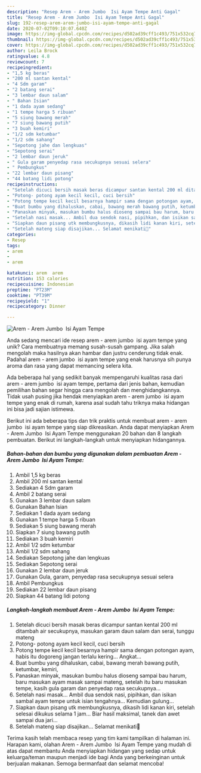 ```yaml
---
description: "Resep Arem - Arem Jumbo  Isi Ayam Tempe Anti Gagal"
title: "Resep Arem - Arem Jumbo  Isi Ayam Tempe Anti Gagal"
slug: 192-resep-arem-arem-jumbo-isi-ayam-tempe-anti-gagal
date: 2020-07-02T09:10:07.640Z
image: https://img-global.cpcdn.com/recipes/d502ad39cff1c493/751x532cq70/arem-arem-jumbo-isi-ayam-tempe-foto-resep-utama.jpg
thumbnail: https://img-global.cpcdn.com/recipes/d502ad39cff1c493/751x532cq70/arem-arem-jumbo-isi-ayam-tempe-foto-resep-utama.jpg
cover: https://img-global.cpcdn.com/recipes/d502ad39cff1c493/751x532cq70/arem-arem-jumbo-isi-ayam-tempe-foto-resep-utama.jpg
author: Leila Brock
ratingvalue: 4.8
reviewcount: 7
recipeingredient:
- "1,5 kg beras"
- "200 ml santan kental"
- "4 Sdm garam"
- "2 batang serai"
- "3 lembar daun salam"
- " Bahan Isian"
- "1 dada ayam sedang"
- "1 tempe harga 5 ribuan"
- "5 siung bawang merah"
- "7 siung bawang putih"
- "3 buah kemiri"
- "1/2 sdm ketumbar"
- "1/2 sdm sahang"
- "Sepotong jahe dan lengkuas"
- "Sepotong serai"
- "2 lembar daun jeruk"
- " Gula garam penyedap rasa secukupnya sesuai selera"
- " Pembungkus"
- "22 lembar daun pisang"
- "44 batang lidi potong"
recipeinstructions:
- "Setelah dicuci bersih masak beras dicampur santan kental 200 ml ditambah air secukupnya, masukan garam daun salam dan serai, tunggu mateng"
- "Potong- potong ayam kecil kecil, cuci bersih"
- "Potong tempe kecil kecil besarnya hampir sama dengan potongan ayam, habis itu dogoreng jangan terlalu kering... Angkat..."
- "Buat bumbu yang dihaluskan, cabai, bawang merah bawang putih, ketumbar, kemiri,"
- "Panaskan minyak, masukan bumbu halus dioseng sampai bau harum, baru masukan ayam masak sampai mateng, setelah itu baru masukan tempe, kasih gula garam dan penyedap rasa secukupnya..."
- "Setelah nasi masak... Ambil dua sendok nasi, pipihkan, dan isikan sambal ayam tempe untuk isian tengahnya... Kemudian gulung..."
- "Siapkan daun pisang utk membungkusnya, dikasih lidi kanan kiri, setelah selesai dikukus selama 1 jam... Biar hasil maksimal, tanek dan awet sampai dua jari..."
- "Setelah mateng siap disajikan... Selamat menikati🤤"
categories:
- Resep
tags:
- arem
- 
- arem

katakunci: arem  arem 
nutrition: 153 calories
recipecuisine: Indonesian
preptime: "PT23M"
cooktime: "PT39M"
recipeyield: "1"
recipecategory: Dinner

---
```



![Arem - Arem Jumbo  Isi Ayam Tempe](https://img-global.cpcdn.com/recipes/d502ad39cff1c493/751x532cq70/arem-arem-jumbo-isi-ayam-tempe-foto-resep-utama.jpg)

Anda sedang mencari ide resep arem - arem jumbo  isi ayam tempe yang unik? Cara membuatnya memang susah-susah gampang. Jika salah mengolah maka hasilnya akan hambar dan justru cenderung tidak enak. Padahal arem - arem jumbo  isi ayam tempe yang enak harusnya sih punya aroma dan rasa yang dapat memancing selera kita.



Ada beberapa hal yang sedikit banyak mempengaruhi kualitas rasa dari arem - arem jumbo  isi ayam tempe, pertama dari jenis bahan, kemudian pemilihan bahan segar hingga cara mengolah dan menghidangkannya. Tidak usah pusing jika hendak menyiapkan arem - arem jumbo  isi ayam tempe yang enak di rumah, karena asal sudah tahu triknya maka hidangan ini bisa jadi sajian istimewa.


Berikut ini ada beberapa tips dan trik praktis untuk membuat arem - arem jumbo  isi ayam tempe yang siap dikreasikan. Anda dapat menyiapkan Arem - Arem Jumbo  Isi Ayam Tempe menggunakan 20 bahan dan 8 langkah pembuatan. Berikut ini langkah-langkah untuk menyiapkan hidangannya.

<!--inarticleads1-->

##### Bahan-bahan dan bumbu yang digunakan dalam pembuatan Arem - Arem Jumbo  Isi Ayam Tempe:

1. Ambil 1,5 kg beras
1. Ambil 200 ml santan kental
1. Sediakan 4 Sdm garam
1. Ambil 2 batang serai
1. Gunakan 3 lembar daun salam
1. Gunakan  Bahan Isian
1. Sediakan 1 dada ayam sedang
1. Gunakan 1 tempe harga 5 ribuan
1. Sediakan 5 siung bawang merah
1. Siapkan 7 siung bawang putih
1. Sediakan 3 buah kemiri
1. Ambil 1/2 sdm ketumbar
1. Ambil 1/2 sdm sahang
1. Sediakan Sepotong jahe dan lengkuas
1. Sediakan Sepotong serai
1. Gunakan 2 lembar daun jeruk
1. Gunakan  Gula, garam, penyedap rasa secukupnya sesuai selera
1. Ambil  Pembungkus
1. Sediakan 22 lembar daun pisang
1. Siapkan 44 batang lidi potong




<!--inarticleads2-->

##### Langkah-langkah membuat Arem - Arem Jumbo  Isi Ayam Tempe:

1. Setelah dicuci bersih masak beras dicampur santan kental 200 ml ditambah air secukupnya, masukan garam daun salam dan serai, tunggu mateng
1. Potong- potong ayam kecil kecil, cuci bersih
1. Potong tempe kecil kecil besarnya hampir sama dengan potongan ayam, habis itu dogoreng jangan terlalu kering... Angkat...
1. Buat bumbu yang dihaluskan, cabai, bawang merah bawang putih, ketumbar, kemiri,
1. Panaskan minyak, masukan bumbu halus dioseng sampai bau harum, baru masukan ayam masak sampai mateng, setelah itu baru masukan tempe, kasih gula garam dan penyedap rasa secukupnya...
1. Setelah nasi masak... Ambil dua sendok nasi, pipihkan, dan isikan sambal ayam tempe untuk isian tengahnya... Kemudian gulung...
1. Siapkan daun pisang utk membungkusnya, dikasih lidi kanan kiri, setelah selesai dikukus selama 1 jam... Biar hasil maksimal, tanek dan awet sampai dua jari...
1. Setelah mateng siap disajikan... Selamat menikati🤤




Terima kasih telah membaca resep yang tim kami tampilkan di halaman ini. Harapan kami, olahan Arem - Arem Jumbo  Isi Ayam Tempe yang mudah di atas dapat membantu Anda menyiapkan hidangan yang sedap untuk keluarga/teman maupun menjadi ide bagi Anda yang berkeinginan untuk berjualan makanan. Semoga bermanfaat dan selamat mencoba!
